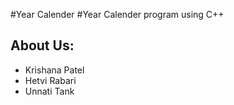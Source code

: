 #Year Calender
#Year Calender program using C++


## About Us: 
- Krishana Patel
- Hetvi Rabari
- Unnati Tank
